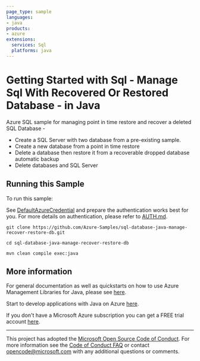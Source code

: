 ```yaml
---
page_type: sample
languages:
- java
products:
- azure
extensions:
  services: Sql
  platforms: java
---
```


# Getting Started with Sql - Manage Sql With Recovered Or Restored Database - in Java #


  Azure SQL sample for managing point in time restore and recover a deleted SQL Database -
   - Create a SQL Server with two database from a pre-existing sample.
   - Create a new database from a point in time restore
   - Delete a database then restore it from a recoverable dropped database automatic backup
   - Delete databases and SQL Server
 

## Running this Sample ##

To run this sample:

See [DefaultAzureCredential](https://github.com/Azure/azure-sdk-for-java/tree/main/sdk/identity/azure-identity#defaultazurecredential) and prepare the authentication works best for you. For more details on authentication, please refer to [AUTH.md](https://github.com/Azure/azure-sdk-for-java/blob/main/sdk/resourcemanager/docs/AUTH.md).

    git clone https://github.com/Azure-Samples/sql-database-java-manage-recover-restore-db.git

    cd sql-database-java-manage-recover-restore-db

    mvn clean compile exec:java

## More information ##

For general documentation as well as quickstarts on how to use Azure Management Libraries for Java, please see [here](https://aka.ms/azsdk/java/mgmt).

Start to develop applications with Java on Azure [here](http://azure.com/java).

If you don't have a Microsoft Azure subscription you can get a FREE trial account [here](http://go.microsoft.com/fwlink/?LinkId=330212).

---

This project has adopted the [Microsoft Open Source Code of Conduct](https://opensource.microsoft.com/codeofconduct/). For more information see the [Code of Conduct FAQ](https://opensource.microsoft.com/codeofconduct/faq/) or contact [opencode@microsoft.com](mailto:opencode@microsoft.com) with any additional questions or comments.